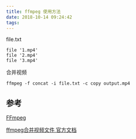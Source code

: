 ```yaml
---
title: ffmpeg 使用方法
date: 2018-10-14 09:24:42
tags:
---
```




file.txt

```file
file '1.mp4'
file '2.mp4'
file '3.mp4'
```

合并视频

```shell
ffmpeg -f concat -i file.txt -c copy output.mp4
```



## 参考

[FFmpeg](https://www.ffmpeg.org/)

[ffmpeg合并视频文件 官方文档](https://moejj.com/ffmpeghe-bing-shi-pin-wen-jian-guan-fang-wen-dang/)